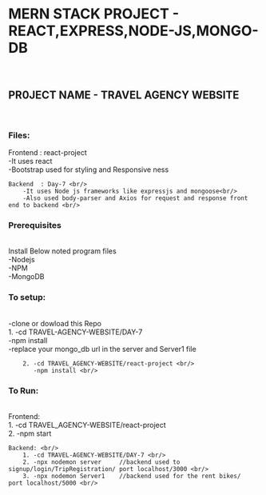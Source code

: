 <h1>MERN STACK PROJECT - REACT,EXPRESS,NODE-JS,MONGO-DB</h1><br/>


<h2>PR0JECT NAME - TRAVEL AGENCY WEBSITE</h2><br/>

<h3>Files:</h3>
    Frontend : react-project<br/>
        -It uses react <br/>
        -Bootstrap used for styling and Responsive ness<br/>

    Backend  : Day-7 <br/>
        -It uses Node js frameworks like expressjs and mongoose<br/>
        -Also used body-parser and Axios for request and response front end to backend <br/>

        

<h3>Prerequisites</h3><br/>
    Install Below  noted program files <br/>
        -Nodejs <br/>
        -NPM <br/>
        -MongoDB <br/>


<h3>To setup:</h3><br/>
    -clone or dowload this Repo <br/>
        1. -cd TRAVEL-AGENCY-WEBSITE/DAY-7 <br/>
           -npm install <br/>
           -replace your mongo_db url in the server and Server1 file<br/>

        2. -cd TRAVEL_AGENCY-WEBSITE/react-project <br/>
           -npm install <br/>


<h3>To Run:</h3> <br/>
    Frontend: <br/>
        1. -cd TRAVEL_AGENCY-WEBSITE/react-project <br/>
        2. -npm start <br/>

    Backend: <br/>
        1. -cd TRAVEL-AGENCY-WEBSITE/DAY-7 <br/>
        2. -npx nodemon server     //backend used to signup/login/TripRegistration/ port localhost/3000 <br/>
        3. -npx nodemon Server1    //backend used for the rent bikes/  port localhost/5000 <br/>


    

